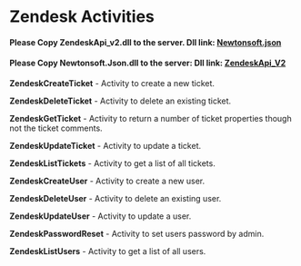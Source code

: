 # Zendesk Activities

#### Please Copy ZendeskApi_v2.dll to the server. Dll link:  [Newtonsoft.json](https://www.nuget.org/packages/Newtonsoft.Json/)
 
#### Please Copy Newtonsoft.Json.dll to the server: Dll link:  [ZendeskApi_V2](https://www.nuget.org/packages/ZendeskApi_v2/)

**ZendeskCreateTicket** - Activity to create a new ticket.

**ZendeskDeleteTicket** - Activity to delete an existing ticket.

**ZendeskGetTicket** - Activity to return a number of ticket properties though not the ticket comments.

**ZendeskUpdateTicket** - Activity to update a ticket.

**ZendeskListTickets** - Activity to get a list of all tickets.


**ZendeskCreateUser** - Activity to create a new user.

**ZendeskDeleteUser** - Activity to delete an existing user.

**ZendeskUpdateUser** - Activity to update a user.

**ZendeskPasswordReset** - Activity to set users password by admin.

**ZendeskListUsers** - Activity to get a list of all users.




